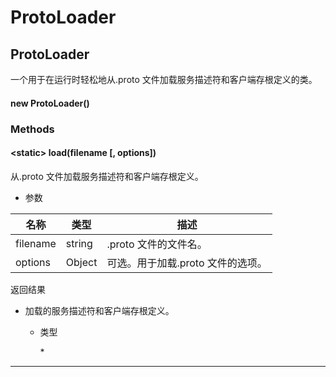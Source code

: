 # ProtoLoader

## ProtoLoader

一个用于在运行时轻松地从.proto 文件加载服务描述符和客户端存根定义的类。

#### new ProtoLoader()

### Methods

#### &lt;static&gt; load(filename [, options])

从.proto 文件加载服务描述符和客户端存根定义。

- 参数

| 名称     | 类型   | 描述                              |
| -------- | ------ | --------------------------------- |
| filename | string | .proto 文件的文件名。             |
| options  | Object | 可选。用于加载.proto 文件的选项。 |

返回结果

- 加载的服务描述符和客户端存根定义。

  - 类型

    \*

---
